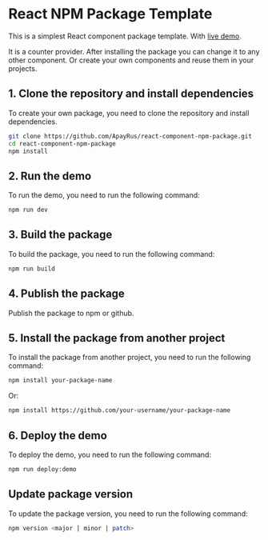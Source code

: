 # React NPM Package Template

This is a simplest React component package template. With [live demo](https://apayrus.github.io/react-component-npm-package).

It is a counter provider. After installing the package you can change it to any other component. Or create your own components and reuse them in your projects.

## 1. Clone the repository and install dependencies

To create your own package, you need to clone the repository and install dependencies.

```bash
git clone https://github.com/ApayRus/react-component-npm-package.git
cd react-component-npm-package
npm install
```

## 2. Run the demo

To run the demo, you need to run the following command:

```bash
npm run dev
```

## 3. Build the package

To build the package, you need to run the following command:

```bash
npm run build
```

## 4. Publish the package

Publish the package to npm or github.

## 5. Install the package from another project

To install the package from another project, you need to run the following command:

```bash
npm install your-package-name
```

Or:

```bash
npm install https://github.com/your-username/your-package-name
```

## 6. Deploy the demo

To deploy the demo, you need to run the following command:

```bash
npm run deploy:demo
```

## Update package version

To update the package version, you need to run the following command:

```bash
npm version <major | minor | patch>
```
